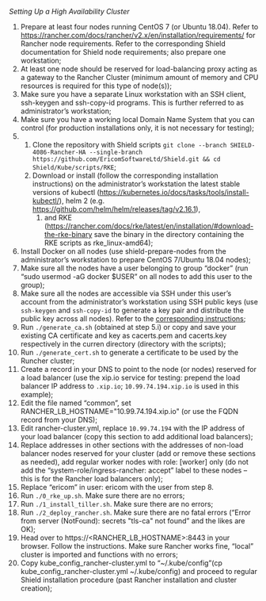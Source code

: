 *Setting Up a High Availability Cluster*

1. Prepare at least four nodes running CentOS 7 (or Ubuntu 18.04). Refer to https://rancher.com/docs/rancher/v2.x/en/installation/requirements/ for Rancher node requirements. Refer to the corresponding Shield documentation for Shield node requirements; also prepare one workstation;
1. At least one node should be reserved for load-balancing proxy acting as a gateway to the Rancher Cluster (minimum amount of memory and CPU resources is required for this type of node(s));
1. Make sure you have a separate Linux workstation with an SSH client, ssh-keygen and ssh-copy-id programs. This is further referred to as administrator’s workstation;
1. Make sure you have a working local Domain Name System that you can control (for production installations only, it is not necessary for testing);
1.
    1. Clone the repository with Shield scripts `git clone --branch SHIELD-4086-Rancher-HA --single-branch https://github.com/EricomSoftwareLtd/Shield.git && cd Shield/Kube/scripts/RKE`;
    1. Download or install (follow the corresponding installation instructions) on the administrator’s workstation the latest stable versions of kubectl (https://kubernetes.io/docs/tasks/tools/install-kubectl/), helm 2 (e.g. https://github.com/helm/helm/releases/tag/v2.16.1),
        1. and RKE (https://rancher.com/docs/rke/latest/en/installation/#download-the-rke-binary save the binary in the directory containing the RKE scripts as rke_linux-amd64);
1. Install Docker on all nodes (use shield-prepare-nodes from the administrator’s workstation to prepare CentOS 7/Ubuntu 18.04 nodes);
1. Make sure all the nodes have a user belonging to group “docker” (run “sudo usermod -aG docker $USER” on all nodes to add this user to the group);
1. Make sure all the nodes are accessible via SSH under this user’s account from the administrator’s workstation using SSH public keys (use `ssh-keygen` and `ssh-copy-id` to generate a key pair and distribute the public key across all nodes). Refer to the [corresponding instructions](http://manpages.ubuntu.com/manpages/bionic/man1/ssh-copy-id.1.html);
1. Run `./generate_ca.sh` (obtained at step 5.i) or copy and save your existing CA certificate and key as cacerts.pem and cacerts.key respectively in the curren directory (directory with the scripts);
1. Run `./generate_cert.sh` to generate a certificate to be used by the Runcher cluster;
1. Create a record in your DNS to point to the node (or nodes) reserved for a load balancer (use the xip.io service for testing: prepend the load balancer IP address to `.xip.io`; `10.99.74.194.xip.io` is used in this example);
1. Edit the file named “common”, set RANCHER_LB_HOSTNAME="10.99.74.194.xip.io" (or use the FQDN record from your DNS);
1. Edit rancher-cluster.yml, replace `10.99.74.194` with the IP address of your load balancer (copy this section to add additional load balancers);
1. Replace addresses in other sections with the addresses of non-load balancer nodes reserved for your cluster (add or remove these sections as needed), add regular worker nodes with role: [worker] only (do not add the “system-role/ingress-rancher: accept” label to these nodes – this is for the Rancher load balancers only);
1. Replace “ericom” in user: ericom with the user from step 8.
1. Run `./0_rke_up.sh`. Make sure there are no errors;
1. Run `./1_install_tiller.sh`. Make sure there are no errors;
1. Run `./2_deploy_rancher.sh`. Make sure there are no fatal errors (“Error from server (NotFound): secrets "tls-ca" not found” and the likes are OK);
1. Head over to https://<RANCHER_LB_HOSTNAME>:8443 in your browser. Follow the instructions. Make sure Rancher works fine, “local” cluster is imported and functions with no errors;
1. Copy kube_config_rancher-cluster.yml to “~/.kube/config”(cp kube_config_rancher-cluster.yml ~/.kube/config) and proceed to regular Shield installation procedure (past Rancher installation and cluster creation);
